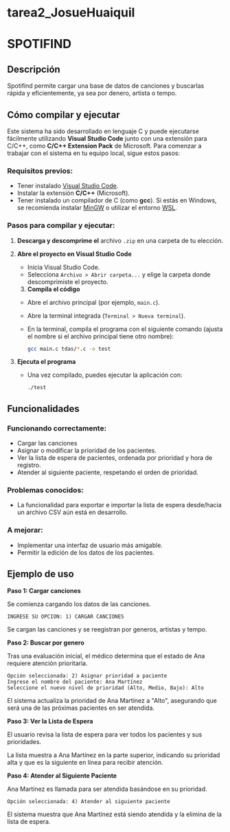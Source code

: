# tarea2_JosueHuaiquil

# SPOTIFIND

## Descripción

Spotifind permite cargar una base de datos de canciones y buscarlas rápida y eficientemente, ya sea por denero, artista o tempo. 

## Cómo compilar y ejecutar

Este sistema ha sido desarrollado en lenguaje C y puede ejecutarse fácilmente utilizando **Visual Studio Code** junto con una extensión para C/C++, como **C/C++ Extension Pack** de Microsoft. Para comenzar a trabajar con el sistema en tu equipo local, sigue estos pasos:

### Requisitos previos:

- Tener instalado [Visual Studio Code](https://code.visualstudio.com/).
- Instalar la extensión **C/C++** (Microsoft).
- Tener instalado un compilador de C (como **gcc**). Si estás en Windows, se recomienda instalar [MinGW](https://www.mingw-w64.org/) o utilizar el entorno [WSL](https://learn.microsoft.com/en-us/windows/wsl/).

### Pasos para compilar y ejecutar:

1. **Descarga y descomprime el** archivo `.zip` en una carpeta de tu elección.
2. **Abre el proyecto en Visual Studio Code**
    - Inicia Visual Studio Code.
    - Selecciona `Archivo > Abrir carpeta...` y elige la carpeta donde descomprimiste el proyecto.
    3. **Compila el código**
    - Abre el archivo principal (por ejemplo, `main.c`).
    - Abre la terminal integrada (`Terminal > Nueva terminal`).
    - En la terminal, compila el programa con el siguiente comando (ajusta el nombre si el archivo principal tiene otro nombre):
        
        ```bash
        gcc main.c tdas/*.c -o test
        ```
        
4. **Ejecuta el programa**
    - Una vez compilado, puedes ejecutar la aplicación con:
        
        ```
        ./test
        ```
        

## Funcionalidades

### Funcionando correctamente:

- Cargar las canciones 
- Asignar o modificar la prioridad de los pacientes.
- Ver la lista de espera de pacientes, ordenada por prioridad y hora de registro.
- Atender al siguiente paciente, respetando el orden de prioridad.

### Problemas conocidos:

- La funcionalidad para exportar e importar la lista de espera desde/hacia un archivo CSV aún está en desarrollo.

### A mejorar:

- Implementar una interfaz de usuario más amigable.
- Permitir la edición de los datos de los pacientes.

## Ejemplo de uso

**Paso 1: Cargar canciones**

Se comienza cargando los datos de las canciones.

```
INGRESE SU OPCION: 1) CARGAR CANCIONES
```

Se cargan las canciones y se reegistran por generos, artistas y tempo.

**Paso 2: Buscar por genero**

Tras una evaluación inicial, el médico determina que el estado de Ana requiere atención prioritaria.

```
Opción seleccionada: 2) Asignar prioridad a paciente
Ingrese el nombre del paciente: Ana Martínez
Seleccione el nuevo nivel de prioridad (Alto, Medio, Bajo): Alto
```

El sistema actualiza la prioridad de Ana Martínez a "Alto", asegurando que será una de las próximas pacientes en ser atendida.

**Paso 3: Ver la Lista de Espera**

El usuario revisa la lista de espera para ver todos los pacientes y sus prioridades.

La lista muestra a Ana Martínez en la parte superior, indicando su prioridad alta y que es la siguiente en línea para recibir atención.

**Paso 4: Atender al Siguiente Paciente**

Ana Martínez es llamada para ser atendida basándose en su prioridad.

```
Opción seleccionada: 4) Atender al siguiente paciente
```

El sistema muestra que Ana Martínez está siendo atendida y la elimina de la lista de espera.